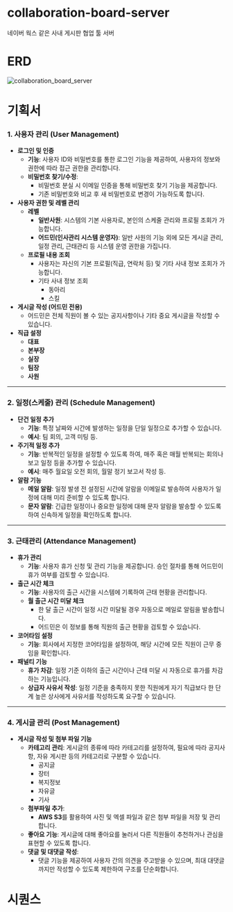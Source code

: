 # collaboration-board-server
네이버 웍스 같은 사내 게시판 협업 툴 서버

# ERD
![collaboration_board_server](https://github.com/user-attachments/assets/8834ca4e-5871-40a7-8e68-9673d6f41236)

# 기획서
### **1. 사용자 관리 (User Management)**

- **로그인 및 인증**
    - **기능**: 사용자 ID와 비밀번호를 통한 로그인 기능을 제공하여, 사용자의 정보와 권한에 따라 접근 권한을 관리합니다.
    - **비밀번호 찾기/수정**:
        - 비밀번호 분실 시 이메일 인증을 통해 비밀번호 찾기 기능을 제공합니다.
        - 기존 비밀번호와 비교 후 새 비밀번호로 변경이 가능하도록 합니다.
- **사용자 권한 및 레벨 관리**
    - **레벨**
        - **일반사원**: 시스템의 기본 사용자로, 본인의 스케줄 관리와 프로필 조회가 가능합니다.
        - **어드민(인사관리 시스템 운영자)**: 일반 사원의 기능 외에 모든 게시글 관리, 일정 관리, 근태관리 등 시스템 운영 권한을 가집니다.
    - **프로필 내용 조회**
        - 사용자는 자신의 기본 프로필(직급, 연락처 등) 및 기타 사내 정보 조회가 가능합니다.
        - 기타 사내 정보 조회
            - 동아리
            - 스킬
- **게시글 작성 (어드민 전용)**
    - 어드민은 전체 직원이 볼 수 있는 공지사항이나 기타 중요 게시글을 작성할 수 있습니다.
- **직급 설정**
    - **대표**
    - **본부장**
    - **실장**
    - **팀장**
    - **사원**

---

### **2. 일정(스케줄) 관리 (Schedule Management)**

- **단건 일정 추가**
    - **기능**: 특정 날짜와 시간에 발생하는 일정을 단일 일정으로 추가할 수 있습니다.
    - **예시**: 팀 회의, 고객 미팅 등.
- **주기적 일정 추가**
    - **기능**: 반복적인 일정을 설정할 수 있도록 하여, 매주 혹은 매월 반복되는 회의나 보고 일정 등을 추가할 수 있습니다.
    - **예시**: 매주 월요일 오전 회의, 월말 정기 보고서 작성 등.
- **알람 기능**
    - **메일 알람**: 일정 발생 전 설정된 시간에 알람을 이메일로 발송하여 사용자가 일정에 대해 미리 준비할 수 있도록 합니다.
    - **문자 알람**: 긴급한 일정이나 중요한 일정에 대해 문자 알람을 발송할 수 있도록 하여 신속하게 일정을 확인하도록 합니다.

---

### **3. 근태관리 (Attendance Management)**

- **휴가 관리**
    - **기능**: 사용자 휴가 신청 및 관리 기능을 제공합니다. 승인 절차를 통해 어드민이 휴가 여부를 검토할 수 있습니다.
- **출근 시간 체크**
    - **기능**: 사용자의 출근 시간을 시스템에 기록하여 근태 현황을 관리합니다.
    - **월 출근 시간 미달 체크**
        - 한 달 출근 시간이 일정 시간 미달될 경우 자동으로 메일로 알림을 발송합니다.
        - 어드민은 이 정보를 통해 직원의 출근 현황을 검토할 수 있습니다.
- **코어타임 설정**
    - **기능**: 회사에서 지정한 코어타임을 설정하여, 해당 시간에 모든 직원이 근무 중임을 확인합니다.
- **패널티 기능**
    - **휴가 차감**: 일정 기준 이하의 출근 시간이나 근태 미달 시 자동으로 휴가를 차감하는 기능입니다.
    - **상급자 사유서 작성**: 일정 기준을 충족하지 못한 직원에게 자기 직급보다 한 단계 높은 상사에게 사유서를 작성하도록 요구할 수 있습니다.

---

### **4. 게시글 관리 (Post Management)**

- **게시글 작성 및 첨부 파일 기능**
    - **카테고리 관리**: 게시글의 종류에 따라 카테고리를 설정하여, 필요에 따라 공지사항, 자유 게시판 등의 카테고리로 구분할 수 있습니다.
        - 공지글
        - 장터
        - 복지정보
        - 자유글
        - 기사
    - **첨부파일 추가**:
        - **AWS S3**를 활용하여 사진 및 엑셀 파일과 같은 첨부 파일을 저장 및 관리합니다.
    - **좋아요 기능**: 게시글에 대해 좋아요를 눌러서 다른 직원들이 추천하거나 관심을 표현할 수 있도록 합니다.
    - **댓글 및 대댓글 작성**:
        - 댓글 기능을 제공하여 사용자 간의 의견을 주고받을 수 있으며, 최대 대댓글까지만 작성할 수 있도록 제한하여 구조를 단순화합니다.
# 시퀀스
